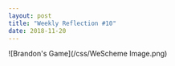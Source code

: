 ```yaml
---
layout: post
title: "Weekly Reflection #10"
date: 2018-11-20
---
```

![Brandon's Game](/css/WeScheme Image.png)
